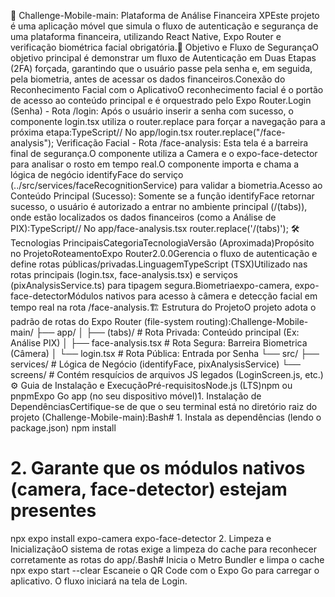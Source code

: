 🚀 Challenge-Mobile-main: Plataforma de Análise Financeira XPEste projeto é uma aplicação móvel que simula o fluxo de autenticação e segurança de uma plataforma financeira, utilizando React Native, Expo Router e verificação biométrica facial obrigatória.🎯 Objetivo e Fluxo de SegurançaO objetivo principal é demonstrar um fluxo de Autenticação em Duas Etapas (2FA) forçada, garantindo que o usuário passe pela senha e, em seguida, pela biometria, antes de acessar os dados financeiros.Conexão do Reconhecimento Facial com o AplicativoO reconhecimento facial é o portão de acesso ao conteúdo principal e é orquestrado pelo Expo Router.Login (Senha) - Rota /login: Após o usuário inserir a senha com sucesso, o componente login.tsx utiliza o router.replace para forçar a navegação para a próxima etapa:TypeScript// No app/login.tsx
router.replace("/face-analysis");
Verificação Facial - Rota /face-analysis: Esta tela é a barreira final de segurança.O componente utiliza a Camera e o expo-face-detector para analisar o rosto em tempo real.O componente importa e chama a lógica de negócio identifyFace do serviço (../src/services/faceRecognitionService) para validar a biometria.Acesso ao Conteúdo Principal (Sucesso): Somente se a função identifyFace retornar sucesso, o usuário é autorizado a entrar no ambiente principal (/(tabs)), onde estão localizados os dados financeiros (como a Análise de PIX):TypeScript// No app/face-analysis.tsx
router.replace('/(tabs)');
🛠️ Tecnologias PrincipaisCategoriaTecnologiaVersão (Aproximada)Propósito no ProjetoRoteamentoExpo Router2.0.0Gerencia o fluxo de autenticação e define rotas públicas/privadas.LinguagemTypeScript (TSX)Utilizado nas rotas principais (login.tsx, face-analysis.tsx) e serviços (pixAnalysisService.ts) para tipagem segura.Biometriaexpo-camera, expo-face-detectorMódulos nativos para acesso à câmera e detecção facial em tempo real na rota /face-analysis.🏗️ Estrutura do ProjetoO projeto adota o padrão de rotas do Expo Router (file-system routing):Challenge-Mobile-main/
├── app/
│   ├── (tabs)/             # Rota Privada: Conteúdo principal (Ex: Análise PIX)
│   ├── face-analysis.tsx   # Rota Segura: Barreira Biometrica (Câmera)
│   └── login.tsx           # Rota Pública: Entrada por Senha
└── src/
    ├── services/           # Lógica de Negócio (identifyFace, pixAnalysisService)
    └── screens/            # Contém resquícios de arquivos JS legados (LoginScreen.js, etc.)
⚙️ Guia de Instalação e ExecuçãoPré-requisitosNode.js (LTS)npm ou pnpmExpo Go app (no seu dispositivo móvel)1. Instalação de DependênciasCertifique-se de que o seu terminal está no diretório raiz do projeto (Challenge-Mobile-main):Bash# 1. Instala as dependências (lendo o package.json)
npm install 

# 2. Garante que os módulos nativos (camera, face-detector) estejam presentes
npx expo install expo-camera expo-face-detector
2. Limpeza e InicializaçãoO sistema de rotas exige a limpeza do cache para reconhecer corretamente as rotas do app/.Bash# Inicia o Metro Bundler e limpa o cache
npx expo start --clear
Escaneie o QR Code com o Expo Go para carregar o aplicativo. O fluxo iniciará na tela de Login.
